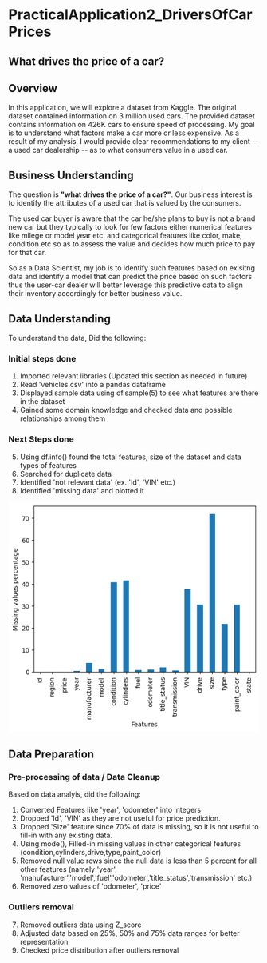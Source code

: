 # PracticalApplication2_DriversOfCarPrices
## **What drives the price of a car?**
## Overview
In this application, we will explore a dataset from Kaggle. The original dataset contained information on 3 million used cars. The provided dataset contains information on 426K cars to ensure speed of processing. My goal is to understand what factors make a car more or less expensive. As a result of my analysis, I would provide clear recommendations to my client -- a used car dealership -- as to what consumers value in a used car.
## Business Understanding
The question is **"what drives the price of a car?"**. Our business interest is to identify the attributes of a used car that is valued by the consumers.

The used car buyer is aware that the car he/she plans to buy is not a brand new car but they typically to look for few factors either numerical features like milege or model year etc. and categorical features like color, make, condition etc so as to assess the value and decides how much price to pay for that car.

So as a Data Scientist, my job is to identify such features based on exisitng data and identify a model that can predict the price based on such factors thus the user-car dealer will better leverage this predictive data to align their inventory accordingly for better business value.
## Data Understanding
To understand the data, Did the following:
  ### Initial steps done
  1. Imported relevant libraries (Updated this section as needed in future)
  2. Read 'vehicles.csv' into a pandas dataframe
  3. Displayed sample data using df.sample(5) to see what features are there in the dataset
  4. Gained some domain knowledge and checked data and possible relationships among them
  ### Next Steps done
  5. Using df.info() found the total features, size of the dataset and data types of features
  6. Searched for duplicate data
  7. Identified 'not relevant data' (ex. 'Id', 'VIN' etc.)
  8. Identified 'missing data' and plotted it
    
  ![Alt text](https://github.com/ravikduvvuri/PracticalApplication2_DriversOfCarPrices/blob/main/MissingData.png)

## Data Preparation
### Pre-processing of data / Data Cleanup
  Based on data analyis, did the following:

  1. Converted Features like 'year', 'odometer' into integers
  2. Dropped 'Id', 'VIN' as they are not useful for price prediction.
  3. Dropped 'Size' feature since 70% of data is missing, so it is not useful to fill-in with any existing data.
  4. Using mode(), Filled-in missing values in other categorical features (condition,cylinders,drive,type,paint_color)
  5. Removed null value rows since the null data is less than 5 percent for all other features (namely 'year', 'manufacturer','model','fuel','odometer','title_status','transmission' etc.)
  6. Removed zero values of 'odometer', 'price'
### Outliers removal
  7. Removed outliers data using Z_score
  8. Adjusted data based on 25%, 50% and 75% data ranges for better representation
  9. Checked price distribution after outliers removal
